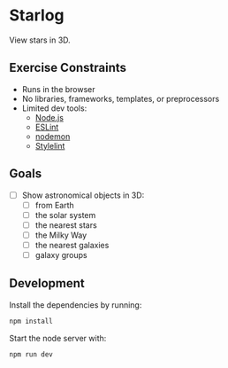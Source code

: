 # Starlog

View stars in 3D.

## Exercise Constraints
- Runs in the browser
- No libraries, frameworks, templates, or preprocessors
- Limited dev tools:
  - [Node.js](https://nodejs.org/)
  - [ESLint](https://www.npmjs.com/package/eslint)
  - [nodemon](https://www.npmjs.com/package/nodemon)
  - [Stylelint](https://stylelint.io/)

## Goals
- [ ] Show astronomical objects in 3D:
  - [ ] from Earth
  - [ ] the solar system
  - [ ] the nearest stars
  - [ ] the Milky Way
  - [ ] the nearest galaxies
  - [ ] galaxy groups

## Development
Install the dependencies by running:
```sh
npm install
```
Start the node server with:
```sh
npm run dev
```
